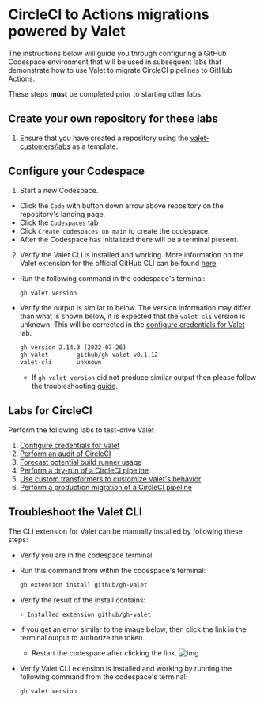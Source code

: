 # CircleCI to Actions migrations powered by Valet

The instructions below will guide you through configuring a GitHub Codespace environment that will be used in subsequent labs that demonstrate how to use Valet to migrate CircleCI pipelines to GitHub Actions.

These steps **must** be completed prior to starting other labs.

## Create your own repository for these labs

1. Ensure that you have created a repository using the [valet-customers/labs](https://github.com/valet-customers/labs) as a template.

## Configure your Codespace

1. Start a new Codespace.

- Click the `Code` with button down arrow above repository on the repository's landing page.
- Click the `Codespaces` tab
- Click `Create codespaces on main` to create the codespace.
- After the Codespace has initialized there will be a terminal present.

2. Verify the Valet CLI is installed and working. More information on the Valet extension for the official GitHub CLI can be found [here](https://github.com/github/gh-valet).

- Run the following command in the codespace's terminal:

  ```bash
  gh valet version
  ```

- Verify the output is similar to below. The version information may differ than what is shown below, it is expected that the `valet-cli` version is unknown. This will be corrected in the [configure credentials for Valet](1-configure.md) lab.

  ```bash
  gh version 2.14.3 (2022-07-26)
  gh valet        github/gh-valet v0.1.12
  valet-cli       unknown
  ```

  - If `gh valet version` did not produce similar output then please follow the troubleshooting [guide](#troubleshoot-the-valet-cli).

## Labs for CircleCI

Perform the following labs to test-drive Valet

1. [Configure credentials for Valet](1-configure.md)
2. [Perform an audit of CircleCI](2-audit.md)
3. [Forecast potential build runner usage](3-forecast.md)
4. [Perform a dry-run of a CircleCI pipeline](4-dry-run.md)
5. [Use custom transformers to customize Valet's behavior](5-custom-transformers.md)
6. [Perform a production migration of a CircleCI pipeline](6-migrate.md)

## Troubleshoot the Valet CLI

The CLI extension for Valet can be manually installed by following these steps:

- Verify you are in the codespace terminal
- Run this command from within the codespace's terminal:

  ```bash
  gh extension install github/gh-valet
  ```

- Verify the result of the install contains:

  ```bash
  ✓ Installed extension github/gh-valet
  ```

- If you get an error similar to the image below, then click the link in the terminal output to authorize the token.
  - Restart the codespace after clicking the link.
  ![img](https://user-images.githubusercontent.com/26442605/169588015-9414404f-82b6-4d0f-89d4-5f0e6941b029.png)
- Verify Valet CLI extension is installed and working by running the following command from the codespace's terminal:

  ```bash
  gh valet version
  ```
